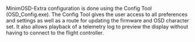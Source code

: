 MinimOSD-Extra configuration is done using the Config Tool (OSD_Config.exe). The Config Tool gives the user access to all preferences and settings as well as a route for updating the firmware and OSD character set.  It also allows playback of a telemetry log to preview the display without having to connect to the flight controller.
